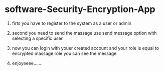 # software-Security-Encryption-App

1) firts you have to register to the system as a user or admin
2) second you need to send the massage use send message option with selecting a specific user
3) now you can login with youer created account and your role is equal to encrypted massage role you can see the message

4) enjoyeeee.......

